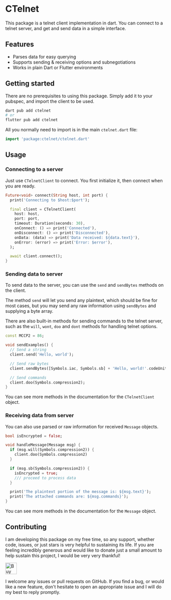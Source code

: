 # CTelnet

This package is a telnet client implementation in dart. You can connect to a telnet server, and get
and send data in a simple interface.

## Features

- Parses data for easy querying
- Supports sending & receiving options and subnegotiations
- Works in plain Dart or Flutter environments

## Getting started

There are no prerequisites to using this package. Simply add it to your pubspec, and import the
client to be used.

```sh
dart pub add ctelnet
# or
flutter pub add ctelnet
```

All you normally need to import is in the main `ctelnet.dart` file:

```dart
import 'package:ctelnet/ctelnet.dart'
```

## Usage

### Connecting to a server

Just use `CTelnetClient` to connect. You first initialize it, then connect when you are ready.

```dart
Future<void> connect(String host, int port) {
  print('Connecting to $host:$port');

  final client = CTelnetClient(
    host: host,
    port: port,
    timeout: Duration(seconds: 30),
    onConnect: () => print('Connected'),
    onDisconnect: () => print('Disconnected'),
    onData: (data) => print('Data received: ${data.text}'),
    onError: (error) => print('Error: $error'),
  );

  await client.connect();
}
```

### Sending data to server

To send data to the server, you can use the `send` and `sendBytes` methods on the client.

The method `send` will let you send any plaintext, which should be fine for most cases, but you may
send any raw information using `sendBytes` and supplying a byte array.

There are also built-in methods for sending commands to the telnet server, such as the `will`,
`wont`, `doo` and `dont` methods for handling telnet options.

```dart
const MCCP2 = 86;

void sendExamples() {
  // Send a string
  client.send('Hello, world');

  // Send raw bytes
  client.sendBytes([Symbols.iac, Symbols.sb] + 'Hello, world!'.codeUnits);

  // Send commands
  client.doo(Symbols.compression2);
}
```

You can see more methods in the documentation for the `CTelnetClient` object.

### Receiving data from server

You can also use parsed or raw information for received `Message` objects.

```dart
bool isEncrypted = false;

void handleMessage(Message msg) {
  if (msg.will(Symbols.compression2)) {
    client.doo(Symbols.compression2)
  }

  if (msg.sb(Symbols.compression2)) {
    isEncrypted = true;
    /// proceed to process data
  }

  print('The plaintext portion of the message is: ${msg.text}');
  print('The attached commands are: ${msg.commands}');
}
```

You can see more methods in the documentation for the `Message` object.

## Contributing

I am developing this package on my free time, so any support, whether code, issues, or just stars is
very helpful to sustaining its life. If you are feeling incredibly generous and would like to donate
just a small amount to help sustain this project, I would be very very thankful!

<a href='https://ko-fi.com/casraf' target='_blank'>
  <img height='36' style='border:0px;height:36px;'
    src='https://cdn.ko-fi.com/cdn/kofi1.png?v=3'
    alt='Buy Me a Coffee at ko-fi.com' />
</a>

I welcome any issues or pull requests on GitHub. If you find a bug, or would like a new feature,
don't hesitate to open an appropriate issue and I will do my best to reply promptly.

